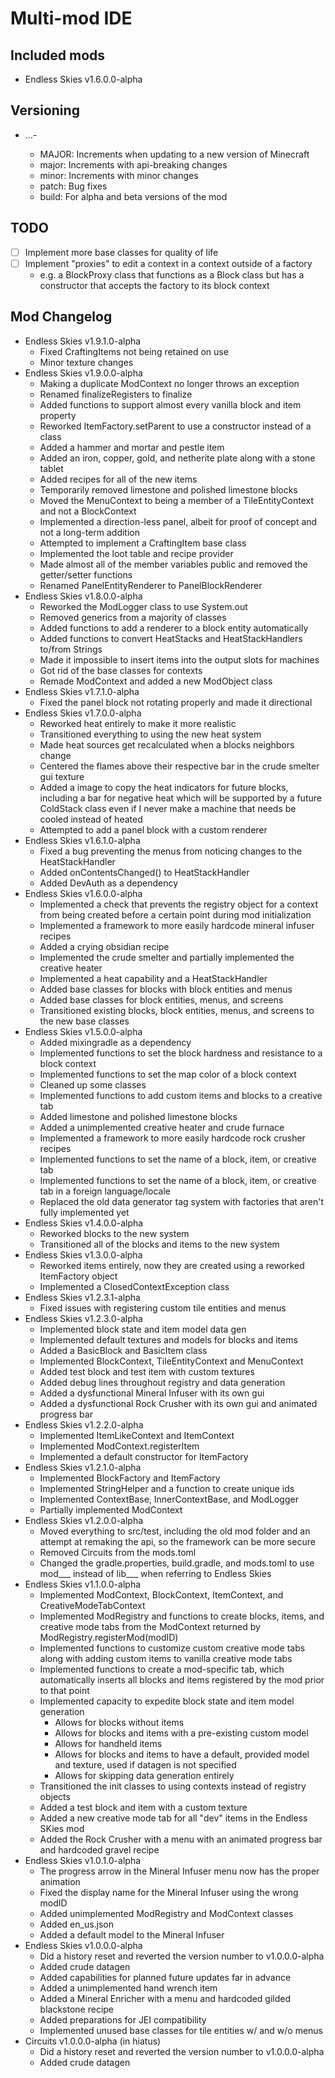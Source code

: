 # Multi-mod IDE

## Included mods
- Endless Skies v1.6.0.0-alpha

## Versioning
- <MAJOR>.<major>.<minor>.<patch>-<build>
  - MAJOR: Increments when updating to a new version of Minecraft
  - major: Increments with api-breaking changes
  - minor: Increments with minor changes
  - patch: Bug fixes
  - build: For alpha and beta versions of the mod

## TODO
- [ ] Implement more base classes for quality of life
- [ ] Implement "proxies" to edit a context in a context outside of a factory
  - e.g. a BlockProxy class that functions as a Block class but has a constructor that accepts the factory to its block context
## Mod Changelog
- Endless Skies v1.9.1.0-alpha
  - Fixed CraftingItems not being retained on use
  - Minor texture changes
- Endless Skies v1.9.0.0-alpha
  - Making a duplicate ModContext no longer throws an exception
  - Renamed finalizeRegisters to finalize
  - Added functions to support almost every vanilla block and item property
  - Reworked ItemFactory.setParent to use a constructor instead of a class
  - Added a hammer and mortar and pestle item
  - Added an iron, copper, gold, and netherite plate along with a stone tablet
  - Added recipes for all of the new items
  - Temporarily removed limestone and polished limestone blocks
  - Moved the MenuContext to being a member of a TileEntityContext and not a BlockContext
  - Implemented a direction-less panel, albeit for proof of concept and not a long-term addition
  - Attempted to implement a CraftingItem base class
  - Implemented the loot table and recipe provider
  - Made almost all of the member variables public and removed the getter/setter functions
  - Renamed PanelEntityRenderer to PanelBlockRenderer
- Endless Skies v1.8.0.0-alpha
  - Reworked the ModLogger class to use System.out
  - Removed generics from a majority of classes
  - Added functions to add a renderer to a block entity automatically
  - Added functions to convert HeatStacks and HeatStackHandlers to/from Strings
  - Made it impossible to insert items into the output slots for machines
  - Got rid of the base classes for contexts
  - Remade ModContext and added a new ModObject class
- Endless Skies v1.7.1.0-alpha
  - Fixed the panel block not rotating properly and made it directional
- Endless Skies v1.7.0.0-alpha
  - Reworked heat entirely to make it more realistic
  - Transitioned everything to using the new heat system
  - Made heat sources get recalculated when a blocks neighbors change
  - Centered the flames above their respective bar in the crude smelter gui texture
  - Added a image to copy the heat indicators for future blocks, including a bar for negative heat which will be supported by a future ColdStack class even if I never make a machine that needs be cooled instead of heated
  - Attempted to add a panel block with a custom renderer
- Endless Skies v1.6.1.0-alpha
  - Fixed a bug preventing the menus from noticing changes to the HeatStackHandler
  - Added onContentsChanged() to HeatStackHandler
  - Added DevAuth as a dependency
- Endless Skies v1.6.0.0-alpha
  - Implemented a check that prevents the registry object for a context from being created before a certain point during mod initialization
  - Implemented a framework to more easily hardcode mineral infuser recipes
  - Added a crying obsidian recipe
  - Implemented the crude smelter and partially implemented the creative heater
  - Implemented a heat capability and a HeatStackHandler
  - Added base classes for blocks with block entities and menus
  - Added base classes for block entities, menus, and screens
  - Transitioned existing blocks, block entities, menus, and screens to the new base classes
- Endless Skies v1.5.0.0-alpha
  - Added mixingradle as a dependency
  - Implemented functions to set the block hardness and resistance to a block context
  - Implemented functions to set the map color of a block context
  - Cleaned up some classes
  - Implemented functions to add custom items and blocks to a creative tab
  - Added limestone and polished limestone blocks
  - Added a unimplemented creative heater and crude furnace
  - Implemented a framework to more easily hardcode rock crusher recipes
  - Implemented functions to set the name of a block, item, or creative tab
  - Implemented functions to set the name of a block, item, or creative tab in a foreign language/locale
  - Replaced the old data generator tag system with factories that aren't fully implemented yet
- Endless Skies v1.4.0.0-alpha
  - Reworked blocks to the new system
  - Transitioned all of the blocks and items to the new system
- Endless Skies v1.3.0.0-alpha
  - Reworked items entirely, now they are created using a reworked ItemFactory object
  - Implemented a ClosedContextException class
- Endless Skies v1.2.3.1-alpha
  - Fixed issues with registering custom tile entities and menus
- Endless Skies v1.2.3.0-alpha
  - Implemented block state and item model data gen
  - Implemented default textures and models for blocks and items
  - Added a BasicBlock and BasicItem class
  - Implemented BlockContext, TileEntityContext and MenuContext
  - Added test block and test item with custom textures
  - Added debug lines throughout registry and data generation
  - Added a dysfunctional Mineral Infuser with its own gui
  - Added a dysfunctional Rock Crusher with its own gui and animated progress bar
- Endless Skies v1.2.2.0-alpha
  - Implemented ItemLikeContext and ItemContext
  - Implemented ModContext.registerItem
  - Implemented a default constructor for ItemFactory
- Endless Skies v1.2.1.0-alpha
  - Implemented BlockFactory and ItemFactory
  - Implemented StringHelper and a function to create unique ids
  - Implemented ContextBase, InnerContextBase, and ModLogger
  - Partially implemented ModContext
- Endless Skies v1.2.0.0-alpha
  - Moved everything to src/test, including the old mod folder and an attempt at remaking the api, so the framework can be more secure
  - Removed Circuits from the mods.toml
  - Changed the gradle.properties, build.gradle, and mods.toml to use mod___ instead of lib___ when referring to Endless Skies
- Endless Skies v1.1.0.0-alpha
  - Implemented ModContext, BlockContext, ItemContext, and CreativeModeTabContext
  - Implemented ModRegistry and functions to create blocks, items, and creative mode tabs from the ModContext returned by ModRegistry.registerMod(modID)
  - Implemented functions to customize custom creative mode tabs along with adding custom items to vanilla creative mode tabs
  - Implemented functions to create a mod-specific tab, which automatically inserts all blocks and items registered by the mod prior to that point
  - Implemented capacity to expedite block state and item model generation
    - Allows for blocks without items
    - Allows for blocks and items with a pre-existing custom model
    - Allows for handheld items
    - Allows for blocks and items to have a default, provided model and texture, used if datagen is not specified
    - Allows for skipping data generation entirely
  - Transitioned the init classes to using contexts instead of registry objects
  - Added a test block and item with a custom texture
  - Added a new creative mode tab for all "dev" items in the Endless SKies mod
  - Added the Rock Crusher with a menu with an animated progress bar and hardcoded gravel recipe
- Endless Skies v1.0.1.0-alpha
  - The progress arrow in the Mineral Infuser menu now has the proper animation
  - Fixed the display name for the Mineral Infuser using the wrong modID
  - Added unimplemented ModRegistry and ModContext classes
  - Added en_us.json
  - Added a default model to the Mineral Infuser
- Endless Skies v1.0.0.0-alpha
  - Did a history reset and reverted the version number to v1.0.0.0-alpha
  - Added crude datagen
  - Added capabilities for planned future updates far in advance
  - Added a unimplemented hand wrench item
  - Added a Mineral Enricher with a menu and hardcoded gilded blackstone recipe
  - Added preparations for JEI compatibility
  - Implemented unused base classes for tile entities w/ and w/o menus
- Circuits v1.0.0.0-alpha (in hiatus)
  - Did a history reset and reverted the version number to v1.0.0.0-alpha
  - Added crude datagen